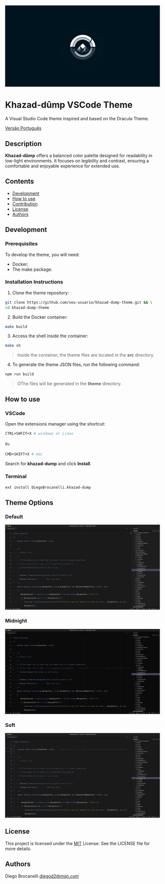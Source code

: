 ![Khazad-dûmp VSCode Theme project banner](https://raw.githubusercontent.com/Diego-Brocanelli/khazad-dump-theme/refs/heads/main/images/Khazad-dump.png)

# Khazad-dûmp VSCode Theme

A Visual Studio Code theme inspired and based on the Dracula Theme.

[Versão Português](README.md)

## Description

**Khazad-dûmp** offers a balanced color palette designed for readability in low-light environments. It focuses on legibility and contrast, ensuring a comfortable and enjoyable experience for extended use.

## Contents

- [Development](#development)
- [How to use](#how-to-use)
- [Contribution](#contribution)
- [License](#license)
- [Authors](#authors)

## Development

### Prerequisites

To develop the theme, you will need:

- Docker;
- The make package.

### Installation Instructions

1. Clone the theme repository:

```bash
git clone https://github.com/seu-usuario/khazad-dump-theme.git && \
cd khazad-dump-theme
```

2. Build the Docker container:

```bash
make build
```

3. Access the shell inside the container:

```bash
make sh
```

> Inside the container, the theme files are located in the **src** directory.

4. To generate the theme JSON files, run the following command:

```bash
npm run build
```

> OThe files will be generated in the **theme** directory.

## How to use

### VSCode

Open the extensions manager using the shortcut:

```bash
CTRL+SHFIT+X # windows or Linux

Ou

CMD+SHIFT+X # mac
```

Search for **khazad-dump** and click **Install**.

### Terminal

```bash
ext install DiegoBrocanelli.khazad-dump
```

## Theme Options

### Default

![Imagem da opção padrão do tema](https://raw.githubusercontent.com/Diego-Brocanelli/khazad-dump-theme/refs/heads/main/images/khazad-dump-vscode.png)

### Midnight

![Imagem da opção midnight do tema](https://raw.githubusercontent.com/Diego-Brocanelli/khazad-dump-theme/refs/heads/main/images/khazad-dump-midnight-vscode.png)

### Soft

![Imagem da opção soft do tema](https://raw.githubusercontent.com/Diego-Brocanelli/khazad-dump-theme/refs/heads/main/images/khazad-dump-soft-vscode.png)

## License

This project is licensed under the [MIT](/LICENSE) License. See the LICENSE file for more details.

## Authors

Diego Brocanelli <diegod2@msn.com>